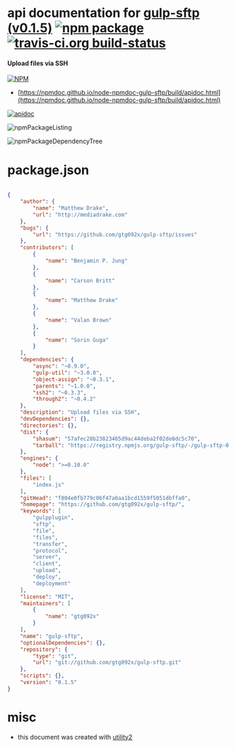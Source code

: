 # api documentation for  [gulp-sftp (v0.1.5)](https://github.com/gtg092x/gulp-sftp/)  [![npm package](https://img.shields.io/npm/v/npmdoc-gulp-sftp.svg?style=flat-square)](https://www.npmjs.org/package/npmdoc-gulp-sftp) [![travis-ci.org build-status](https://api.travis-ci.org/npmdoc/node-npmdoc-gulp-sftp.svg)](https://travis-ci.org/npmdoc/node-npmdoc-gulp-sftp)
#### Upload files via SSH

[![NPM](https://nodei.co/npm/gulp-sftp.png?downloads=true&downloadRank=true&stars=true)](https://www.npmjs.com/package/gulp-sftp)

- [https://npmdoc.github.io/node-npmdoc-gulp-sftp/build/apidoc.html](https://npmdoc.github.io/node-npmdoc-gulp-sftp/build/apidoc.html)

[![apidoc](https://npmdoc.github.io/node-npmdoc-gulp-sftp/build/screenCapture.buildCi.browser.%252Ftmp%252Fbuild%252Fapidoc.html.png)](https://npmdoc.github.io/node-npmdoc-gulp-sftp/build/apidoc.html)

![npmPackageListing](https://npmdoc.github.io/node-npmdoc-gulp-sftp/build/screenCapture.npmPackageListing.svg)

![npmPackageDependencyTree](https://npmdoc.github.io/node-npmdoc-gulp-sftp/build/screenCapture.npmPackageDependencyTree.svg)



# package.json

```json

{
    "author": {
        "name": "Matthew Drake",
        "url": "http://mediadrake.com"
    },
    "bugs": {
        "url": "https://github.com/gtg092x/gulp-sftp/issues"
    },
    "contributors": [
        {
            "name": "Benjamin P. Jung"
        },
        {
            "name": "Carson Britt"
        },
        {
            "name": "Matthew Drake"
        },
        {
            "name": "Valan Brown"
        },
        {
            "name": "Sorin Guga"
        }
    ],
    "dependencies": {
        "async": "~0.9.0",
        "gulp-util": "~3.0.0",
        "object-assign": "~0.3.1",
        "parents": "~1.0.0",
        "ssh2": "~0.3.3",
        "through2": "~0.4.2"
    },
    "description": "Upload files via SSH",
    "devDependencies": {},
    "directories": {},
    "dist": {
        "shasum": "57afec28b23823465d9ac44deba2f02de8dc5c70",
        "tarball": "https://registry.npmjs.org/gulp-sftp/-/gulp-sftp-0.1.5.tgz"
    },
    "engines": {
        "node": ">=0.10.0"
    },
    "files": [
        "index.js"
    ],
    "gitHead": "f804e0fb779c0bf47a6aa1bcd1559f5051dbffa0",
    "homepage": "https://github.com/gtg092x/gulp-sftp/",
    "keywords": [
        "gulpplugin",
        "sftp",
        "file",
        "files",
        "transfer",
        "protocol",
        "server",
        "client",
        "upload",
        "deploy",
        "deployment"
    ],
    "license": "MIT",
    "maintainers": [
        {
            "name": "gtg092x"
        }
    ],
    "name": "gulp-sftp",
    "optionalDependencies": {},
    "repository": {
        "type": "git",
        "url": "git://github.com/gtg092x/gulp-sftp.git"
    },
    "scripts": {},
    "version": "0.1.5"
}
```



# misc
- this document was created with [utility2](https://github.com/kaizhu256/node-utility2)
